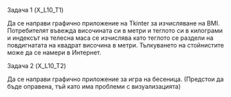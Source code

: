 Задача 1 (X_L10_T1)

Да се направи графично приложение на Tkinter за изчисляване на BMI. Потребителят въвежда височината си в метри и теглото си в килограми и индексът на телесна маса се изчислява като теглото се раздели на повдигнатата на квадрат височина в метри. Тълкуването на стойнистите може да се намери в Интернет.

Задача 2 (X_L10_T2)

Да се направи графично приложение за игра на бесеница. (Предстои да бъде оправена, тъй като има проблеми с визуализацията)
